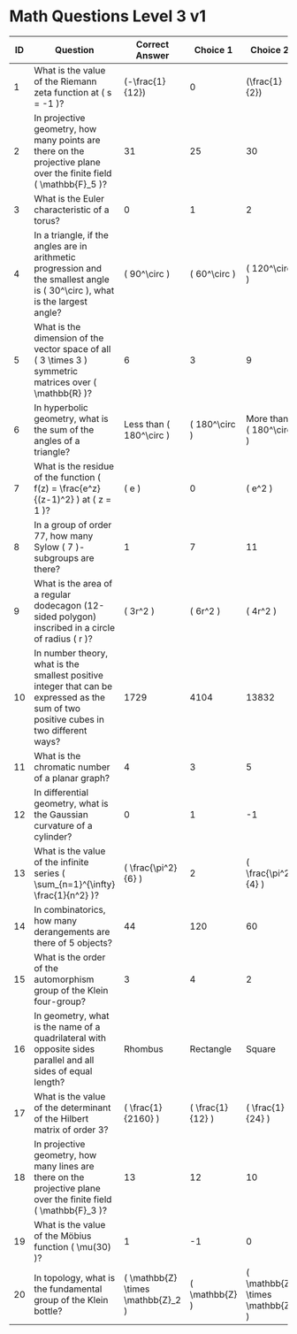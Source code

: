 # Math Questions Level 3 v1

| ID   | Question                                                                 | Correct Answer                | Choice 1              | Choice 2            | Choice 3            | Difficulty | Knowledge Category | Topic Focus             |
|------|-------------------------------------------------------------------------|-------------------------------|-----------------------|---------------------|---------------------|------------|---------------------|-------------------------|
| 1    | What is the value of the Riemann zeta function at \( s = -1 \)?         | \(-\frac{1}{12}\)             | 0                     | \(\frac{1}{2}\)     | \(-1\)              | 3          | Mathematics         | Analytic Number Theory  |
| 2    | In projective geometry, how many points are there on the projective plane over the finite field \( \mathbb{F}_5 \)? | 31                            | 25                    | 30                  | 36                  | 3          | Mathematics         | Finite Geometry         |
| 3    | What is the Euler characteristic of a torus?                            | 0                             | 1                     | 2                   | -1                  | 3          | Mathematics         | Algebraic Topology      |
| 4    | In a triangle, if the angles are in arithmetic progression and the smallest angle is \( 30^\circ \), what is the largest angle? | \( 90^\circ \)                | \( 60^\circ \)        | \( 120^\circ \)     | \( 150^\circ \)     | 3          | Geometry            | Triangle Properties     |
| 5    | What is the dimension of the vector space of all \( 3 \times 3 \) symmetric matrices over \( \mathbb{R} \)? | 6                             | 3                     | 9                   | 5                   | 3          | Mathematics         | Linear Algebra          |
| 6    | In hyperbolic geometry, what is the sum of the angles of a triangle?    | Less than \( 180^\circ \)     | \( 180^\circ \)       | More than \( 180^\circ \) | Depends on the triangle | 3          | Geometry            | Non-Euclidean Geometry  |
| 7    | What is the residue of the function \( f(z) = \frac{e^z}{(z-1)^2} \) at \( z = 1 \)? | \( e \)                       | 0                     | \( e^2 \)           | 1                   | 3          | Mathematics         | Complex Analysis        |
| 8    | In a group of order 77, how many Sylow \( 7 \)-subgroups are there?     | 1                             | 7                     | 11                  | 77                  | 3          | Mathematics         | Group Theory            |
| 9    | What is the area of a regular dodecagon (12-sided polygon) inscribed in a circle of radius \( r \)? | \( 3r^2 \)                    | \( 6r^2 \)            | \( 4r^2 \)          | \( 2r^2 \)          | 3          | Geometry            | Polygon Geometry        |
| 10   | In number theory, what is the smallest positive integer that can be expressed as the sum of two positive cubes in two different ways? | 1729                          | 4104                  | 13832               | 20683               | 3          | Mathematics         | Diophantine Equations   |
| 11   | What is the chromatic number of a planar graph?                         | 4                             | 3                     | 5                   | 6                   | 3          | Mathematics         | Graph Theory            |
| 12   | In differential geometry, what is the Gaussian curvature of a cylinder? | 0                             | 1                     | -1                  | Depends on the radius | 3          | Mathematics         | Differential Geometry   |
| 13   | What is the value of the infinite series \( \sum_{n=1}^{\infty} \frac{1}{n^2} \)? | \( \frac{\pi^2}{6} \)         | 2                     | \( \frac{\pi^2}{4} \) | \( \frac{\pi^2}{3} \) | 3          | Mathematics         | Series and Sequences    |
| 14   | In combinatorics, how many derangements are there of 5 objects?         | 44                            | 120                   | 60                  | 24                  | 3          | Mathematics         | Permutations            |
| 15   | What is the order of the automorphism group of the Klein four-group?    | 3                             | 4                     | 2                   | 6                   | 3          | Mathematics         | Abstract Algebra        |
| 16   | In geometry, what is the name of a quadrilateral with opposite sides parallel and all sides of equal length? | Rhombus                       | Rectangle             | Square              | Parallelogram       | 3          | Geometry            | Quadrilaterals          |
| 17   | What is the value of the determinant of the Hilbert matrix of order 3?  | \( \frac{1}{2160} \)          | \( \frac{1}{12} \)    | \( \frac{1}{24} \)  | \( \frac{1}{720} \) | 3          | Mathematics         | Matrix Theory           |
| 18   | In projective geometry, how many lines are there on the projective plane over the finite field \( \mathbb{F}_3 \)? | 13                            | 12                    | 10                  | 9                   | 3          | Mathematics         | Finite Geometry         |
| 19   | What is the value of the Möbius function \( \mu(30) \)?                | 1                             | -1                    | 0                   | 2                   | 3          | Mathematics         | Number Theory           |
| 20   | In topology, what is the fundamental group of the Klein bottle?        | \( \mathbb{Z} \times \mathbb{Z}_2 \) | \( \mathbb{Z} \)           | \( \mathbb{Z} \times \mathbb{Z} \) | \( \mathbb{Z}_2 \) | 3          | Mathematics         | Algebraic Topology      |